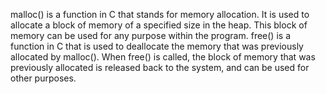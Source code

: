 malloc() is a function in C that stands for memory allocation. It is used to allocate a block of memory of a specified size in the heap. This block of memory can be used for any purpose within the program.
free() is a function in C that is used to deallocate the memory that was previously allocated by malloc(). When free() is called, the block of memory that was previously allocated is released back to the system, and can be used for other purposes.
